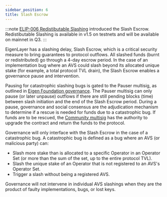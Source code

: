 ```yaml
---
sidebar_position: 6
title: Slash Escrow
---
```


:::note
[ELIP-006 Redistibutable Slashing](https://github.com/eigenfoundation/ELIPs/blob/main/ELIPs/ELIP-006.md) introduced the Slash Escrow. Redistibutable Slashing is available in v1.5 on testnets and will be
available on mainnet in Q3.
::: 

EigenLayer has a slashing delay, Slash Escrow, which is a critical security measure to bring guarantees to protocol outflows. All slashed funds 
(burnt or redistributed) go through a 4-day escrow period. In the case of an implementation bug where an AVS could 
slash beyond its allocated unique stake (for example, a total protocol TVL drain), the Slash Escrow enables a governance 
pause and intervention.

Pausing for catastrophic slashing bugs is gated to the Pauser multisig, as outlined in [Eigen Foundation governance](https://docs.eigenfoundation.org/protocol-governance/technical-architecture).
The Pauser multisig can only pause (or later unpause) outflows if there are still pending blocks (time) between slash initiation and the end of the Slash Escrow period. 
During a pause, governance and social consensus are the adjudication mechanism to determine if a rescue is needed 
for funds due to a catastrophic bug. If funds are to be rescued, the [Community multisig](https://docs.eigenfoundation.org/protocol-governance/technical-architecture) has the authority to upgrade the contract 
and return the funds to the protocol. 

Governance will only interface with the Slash Escrow in the case of a catastrophic bug. A catastrophic bug is defined
as a bug where an AVS (or malicious party) can: 

* Slash more stake than is allocated to a specific Operator in an Operator Set (or more than the sum of the set, up to the entire protocol TVL).
* Slash the unique stake of an Operator that is not registered to an AVS's Operator Set.
* Trigger a slash without being a registered AVS.

Governance will not intervene in individual AVS slashings when they are the product of faulty implementations, bugs, or lost keys.